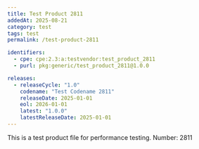 ```yaml
---
title: Test Product 2811
addedAt: 2025-08-21
category: test
tags: test
permalink: /test-product-2811

identifiers:
  - cpe: cpe:2.3:a:testvendor:test_product_2811
  - purl: pkg:generic/test_product_2811@1.0.0

releases:
  - releaseCycle: "1.0"
    codename: "Test Codename 2811"
    releaseDate: 2025-01-01
    eol: 2026-01-01
    latest: "1.0.0"
    latestReleaseDate: 2025-01-01
---
```


This is a test product file for performance testing. Number: 2811
